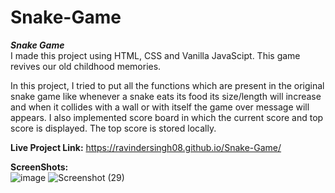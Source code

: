 # Snake-Game
**_Snake Game_**<br/>
I made this project using HTML, CSS and Vanilla JavaScipt. This game revives our old childhood memories.

In this project, I tried to put all the functions which are present in the original snake game like whenever a snake eats its food its size/length will increase and when it collides with a wall or with itself the game over message will appears. I also implemented score board in which the current score and top score is displayed. The top score is stored locally.

****Live Project Link:**** https://ravindersingh08.github.io/Snake-Game/

**ScreenShots:**<br/>
![image](https://user-images.githubusercontent.com/76047915/134771716-8bf7711e-239b-4c36-a3b5-e09b76008f9e.png)
![Screenshot (29)](https://user-images.githubusercontent.com/76047915/134771844-34ba73ce-5661-407b-b650-027e44f9bbbd.png)

